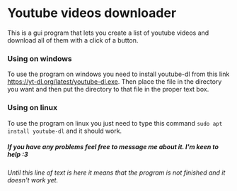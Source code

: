 # Youtube videos downloader

This is a gui program that lets you create a list of youtube videos and download all of them with a click of a button.

### Using on windows

To use the program on windows you need to install youtube-dl from this link https://yt-dl.org/latest/youtube-dl.exe. Then place the file in the directory you want and then put the directory to that file in the proper text box.

### Using on linux

To use the program on linux you just need to type this command `sudo apt install youtube-dl` and it should work.

##### If you have any problems feel free to message me about it. I'm keen to help :3

###### Until this line of text is here it means that the program is not finished and it doesn't work yet.
